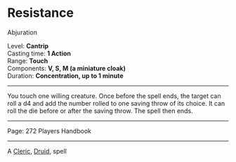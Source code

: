 # Resistance

Abjuration

Level: **Cantrip**  
Casting time: **1 Action**  
Range: **Touch**  
Components: **V, S, M (a miniature cloak)**  
Duration: **Concentration, up to 1 minute**  

---

You touch one willing creature. Once before the spell ends, the target can roll a d4 and add the number rolled to one saving throw of its choice. It can roll the die before or after the saving throw. The spell then ends.

---

Page: 272 Players Handbook

---

A [Cleric](https://www.dnd-spells.com/spells/class/Cleric), [Druid](https://www.dnd-spells.com/spells/class/Druid), spell